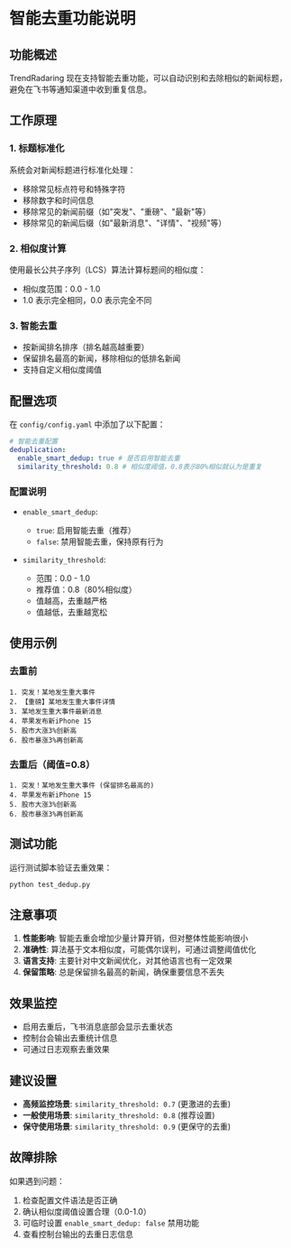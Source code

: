 # 智能去重功能说明

## 功能概述

TrendRadaring 现在支持智能去重功能，可以自动识别和去除相似的新闻标题，避免在飞书等通知渠道中收到重复信息。

## 工作原理

### 1. 标题标准化
系统会对新闻标题进行标准化处理：
- 移除常见标点符号和特殊字符
- 移除数字和时间信息
- 移除常见的新闻前缀（如"突发"、"重磅"、"最新"等）
- 移除常见的新闻后缀（如"最新消息"、"详情"、"视频"等）

### 2. 相似度计算
使用最长公共子序列（LCS）算法计算标题间的相似度：
- 相似度范围：0.0 - 1.0
- 1.0 表示完全相同，0.0 表示完全不同

### 3. 智能去重
- 按新闻排名排序（排名越高越重要）
- 保留排名最高的新闻，移除相似的低排名新闻
- 支持自定义相似度阈值

## 配置选项

在 `config/config.yaml` 中添加了以下配置：

```yaml
# 智能去重配置
deduplication:
  enable_smart_dedup: true # 是否启用智能去重
  similarity_threshold: 0.8 # 相似度阈值，0.8表示80%相似就认为是重复
```

### 配置说明

- `enable_smart_dedup`: 
  - `true`: 启用智能去重（推荐）
  - `false`: 禁用智能去重，保持原有行为

- `similarity_threshold`: 
  - 范围：0.0 - 1.0
  - 推荐值：0.8（80%相似度）
  - 值越高，去重越严格
  - 值越低，去重越宽松

## 使用示例

### 去重前
```
1. 突发！某地发生重大事件
2. 【重磅】某地发生重大事件详情  
3. 某地发生重大事件最新消息
4. 苹果发布新iPhone 15
5. 股市大涨3%创新高
6. 股市暴涨3%再创新高
```

### 去重后（阈值=0.8）
```
1. 突发！某地发生重大事件 (保留排名最高的)
4. 苹果发布新iPhone 15
5. 股市大涨3%创新高
6. 股市暴涨3%再创新高
```

## 测试功能

运行测试脚本验证去重效果：

```bash
python test_dedup.py
```

## 注意事项

1. **性能影响**: 智能去重会增加少量计算开销，但对整体性能影响很小
2. **准确性**: 算法基于文本相似度，可能偶尔误判，可通过调整阈值优化
3. **语言支持**: 主要针对中文新闻优化，对其他语言也有一定效果
4. **保留策略**: 总是保留排名最高的新闻，确保重要信息不丢失

## 效果监控

- 启用去重后，飞书消息底部会显示去重状态
- 控制台会输出去重统计信息
- 可通过日志观察去重效果

## 建议设置

- **高频监控场景**: `similarity_threshold: 0.7` (更激进的去重)
- **一般使用场景**: `similarity_threshold: 0.8` (推荐设置)
- **保守使用场景**: `similarity_threshold: 0.9` (更保守的去重)

## 故障排除

如果遇到问题：
1. 检查配置文件语法是否正确
2. 确认相似度阈值设置合理（0.0-1.0）
3. 可临时设置 `enable_smart_dedup: false` 禁用功能
4. 查看控制台输出的去重日志信息